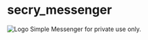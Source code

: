 # secry_messenger
![Logo](http://s32.postimg.org/ktwylmmmd/secry_logo.png)
Simple Messenger for private use only.
